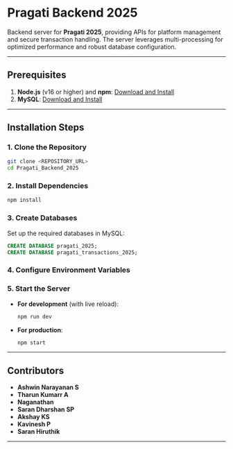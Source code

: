 # Pragati Backend 2025

Backend server for **Pragati 2025**, providing APIs for platform management and secure transaction handling. The server leverages multi-processing for optimized performance and robust database configuration.

---

## Prerequisites

1. **Node.js** (v16 or higher) and **npm**: [Download and Install](https://nodejs.org/)
2. **MySQL**: [Download and Install](https://dev.mysql.com/)

---

## Installation Steps

### 1. Clone the Repository

```bash
git clone <REPOSITORY_URL>
cd Pragati_Backend_2025
```

### 2. Install Dependencies

```bash
npm install
```

### 3. Create Databases

Set up the required databases in MySQL:

```sql
CREATE DATABASE pragati_2025;
CREATE DATABASE pragati_transactions_2025;
```

### 4. Configure Environment Variables



### 5. Start the Server

- **For development** (with live reload):

  ```bash
  npm run dev
  ```

- **For production**:

  ```bash
  npm start
  ```

---

## Contributors

- **Ashwin Narayanan S**
- **Tharun Kumarr A**
- **Naganathan**
- **Saran Dharshan SP**
- **Akshay KS**
- **Kavinesh P**
- **Saran Hiruthik**

--- 
